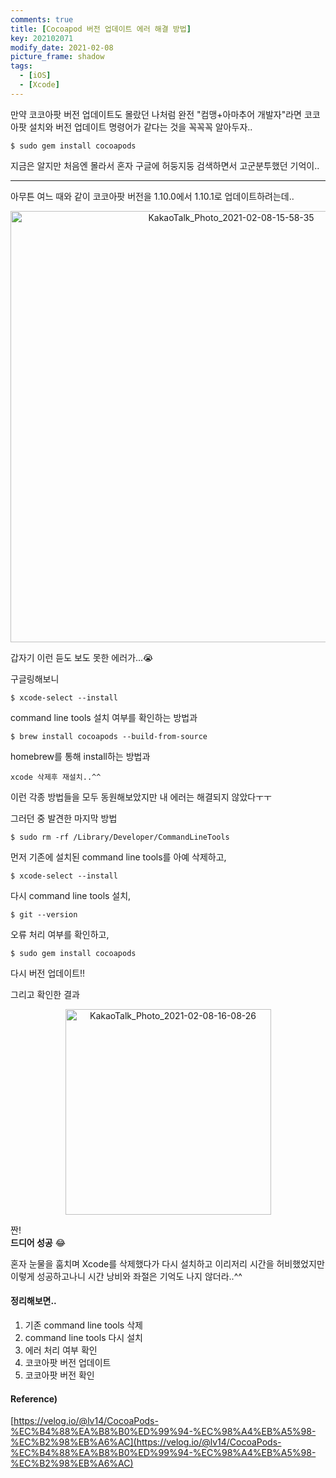 ```yaml
---
comments: true
title: [Cocoapod 버전 업데이트 에러 해결 방법]
key: 202102071
modify_date: 2021-02-08
picture_frame: shadow
tags:
  - [iOS]
  - [Xcode]
---
```

 
만약 코코아팟 버전 업데이트도 몰랐던 나처럼 완전 "컴맹+아마추어 개발자"라면 코코아팟 설치와 버전 업데이트 명령어가 같다는 것을 꼭꼭꼭 알아두자..
```
$ sudo gem install cocoapods
```
지금은 알지만 처음엔 몰라서 혼자 구글에 허둥지둥 검색하면서 고군분투했던 기억이..
	
***
	
아무튼 여느 때와 같이 코코아팟 버전을 1.10.0에서 1.10.1로 업데이트하려는데..   
 
<p style="text-align:center"><img width="690" alt="KakaoTalk_Photo_2021-02-08-15-58-35" src="https://user-images.githubusercontent.com/50580583/107186940-86ef5500-6a28-11eb-8802-a6980f3b6d34.png"></p>   
 
갑자기 이런 듣도 보도 못한 에러가...😭
    
    
구글링해보니
```
$ xcode-select --install
```
command line tools 설치 여부를 확인하는 방법과
```
$ brew install cocoapods --build-from-source
```
homebrew를 통해 install하는 방법과
```
xcode 삭제후 재설치..^^
```
이런 각종 방법들을 모두 동원해보았지만 내 에러는 해결되지 않았다ㅜㅜ   
    
    
그러던 중 발견한 마지막 방법
```
$ sudo rm -rf /Library/Developer/CommandLineTools
```
먼저 기존에 설치된 command line tools를 아예 삭제하고,
```
$ xcode-select --install
```
다시 command line tools 설치,
```
$ git --version
```
오류 처리 여부를 확인하고,
```
$ sudo gem install cocoapods
```
다시 버전 업데이트!!   
 
그리고 확인한 결과   
 
<p style="text-align:center"><img width="329" alt="KakaoTalk_Photo_2021-02-08-16-08-26" src="https://user-images.githubusercontent.com/50580583/107186946-88208200-6a28-11eb-84f9-99e767ed6e1c.png"></p>   
 
짠!   
**드디어 성공** 😂
    
    
혼자 눈물을 훔치며 Xcode를 삭제했다가 다시 설치하고 이리저리 시간을 허비했었지만 이렇게 성공하고나니 시간 낭비와 좌절은 기억도 나지 않더라..^^
 
#### 정리해보면..
 
1. 기존 command line tools 삭제
2. command line tools 다시 설치
3. 에러 처리 여부 확인
4. 코코아팟 버전 업데이트
5. 코코아팟 버전 확인
 
#### Reference)
 
[https://velog.io/@lv14/CocoaPods-%EC%B4%88%EA%B8%B0%ED%99%94-%EC%98%A4%EB%A5%98-%EC%B2%98%EB%A6%AC](https://velog.io/@lv14/CocoaPods-%EC%B4%88%EA%B8%B0%ED%99%94-%EC%98%A4%EB%A5%98-%EC%B2%98%EB%A6%AC)
